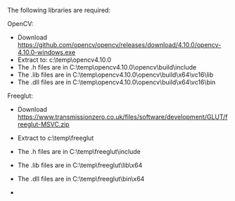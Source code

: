 The following libraries are required:

OpenCV:
- Download https://github.com/opencv/opencv/releases/download/4.10.0/opencv-4.10.0-windows.exe
- Extract to: c:\temp\opencv4.10.0
- The .h files are in C:\temp\opencv4.10.0\opencv\build\include
- The .lib files are in C:\temp\opencv4.10.0\opencv\build\x64\vc16\lib
- The .dll files are in C:\temp\opencv4.10.0\opencv\build\x64\vc16\bin

Freeglut:
- Download https://www.transmissionzero.co.uk/files/software/development/GLUT/freeglut-MSVC.zip
- Extract to c:\temp\freeglut
- The .h files are in C:\temp\freeglut\include
- The .lib files are in C:\temp\freeglut\lib\x64
- The .dll files are in C:\temp\freeglut\bin\x64

- 
